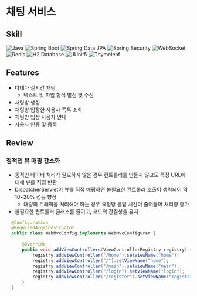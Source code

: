 # 채팅 서비스

## Skill 
![Java](https://img.shields.io/badge/Java-21-007396?style=flat-square&logo=openjdk&logoColor=white)
![Spring Boot](https://img.shields.io/badge/Spring%20Boot-3.4.1-6DB33F?style=flat-square&logo=spring-boot&logoColor=white)
![Spring Data JPA](https://img.shields.io/badge/Spring%20Data%20JPA-6DB33F?style=flat-square&logo=spring&logoColor=white)
![Spring Security](https://img.shields.io/badge/Spring%20Security-6DB33F?style=flat-square&logo=springsecurity&logoColor=white)
![WebSocket](https://img.shields.io/badge/WebSocket-007396?style=flat-square&logo=websocket&logoColor=white)
![Redis](https://img.shields.io/badge/Redis-DC382D?style=flat-square&logo=redis&logoColor=white)
![H2 Database](https://img.shields.io/badge/H2%20Database-003545?style=flat-square&logo=h2&logoColor=white)
![JUnit5](https://img.shields.io/badge/JUnit5-25A162?style=flat-square&logo=junit5&logoColor=white)
![Thymeleaf](https://img.shields.io/badge/Thymeleaf-005F0F?style=flat-square&logo=thymeleaf&logoColor=white)

## Features 
- 다대다 실시간 채팅 
	- 텍스트 및 파일 형식 발신 및 수신
- 채팅방 생성
- 채팅방 입장한 사용자 목록 조회
- 채팅방 입장 사용자 안내
- 사용자 인증 및 등록

## Review
### 정적인 뷰 매핑 간소화
- 동적인 데이터 처리가 필요하지 않은 경우 컨트롤러를 만들지 않고도 특정 URL에 대해 뷰를 직접 반환
- DispatcherServlet이 뷰를 직접 매핑하면 불필요한 컨트롤러 호출이 생략되어 약 10~20% 성능 향상
  - 대량의 트래픽을 처리해야 하는 경우 요청당 응답 시간이 줄어들어 처리량 증가
- 불필요한 컨트롤러 클래스를 줄이고, 코드의 간결성을 유지

```java
  @Configuration
  @RequiredArgsConstructor
  public class WebMvcConfig implements WebMvcConfigurer {
  
      @Override
      public void addViewControllers(ViewControllerRegistry registry) {
          registry.addViewController("/home").setViewName("home");
          registry.addViewController("/").setViewName("home");
          registry.addViewController("/main").setViewName("main");
          registry.addViewController("/login").setViewName("login");
          registry.addViewController("/register").setViewName("register");
      }
  }
```
### 
